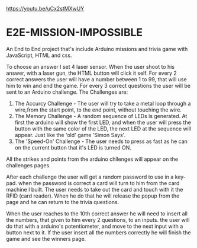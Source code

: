 https://youtu.be/uCx2stMXwUY

# E2E-MISSION-IMPOSSIBLE
An End to End project that's include Arduino missions and trivia game with JavaScript, HTML and css. 

To choose an answer I set 4 laser sensor. When the user shoot to his answer, with a laser gun, the HTML button will click it self.
For every 2 correct answers the user will have a number between 1 to 99, that will use him to win and end the game.
For every 3 correct questions the user will be sent to an Arduino challenge. The Challenges are:
1. The Accurcy Challenge - The user will try to take a metal loop through a wire,from the start point, to the end point, without touching the wire.
2. The Memory Challenge - A random sequence of LEDs is generated. At first the arduino will show the first LED, and when the user will press the button with the same color of the LED, the next LED at the sequence will appear. Just like the 'old' game 'Simon Says'.
3. The 'Speed-On' Challenge - The user needs to press as fast as he can on the current button that it's LED is turned ON.

All the strikes and points from the arduino chllenges will appear on the challenges pages.

After each challenge the user will get a random password to use in a key-pad. when the password is correct a card will turn to him from the card machine I built. The user needs to take out the card and touch with it the RFID (card reader). When he do that he will release the popup from the page and he can return to the trivia questions.

When the user reaches to the 10th correct answer he will need to insert all the numbers, that given to him every 2 questions, to an inputs. the user will do that with a arduino's potentiometer, and move to the next input with a button next to it. If the user insert all the numbers correctly he will finish the game and see the winners page. 
  
